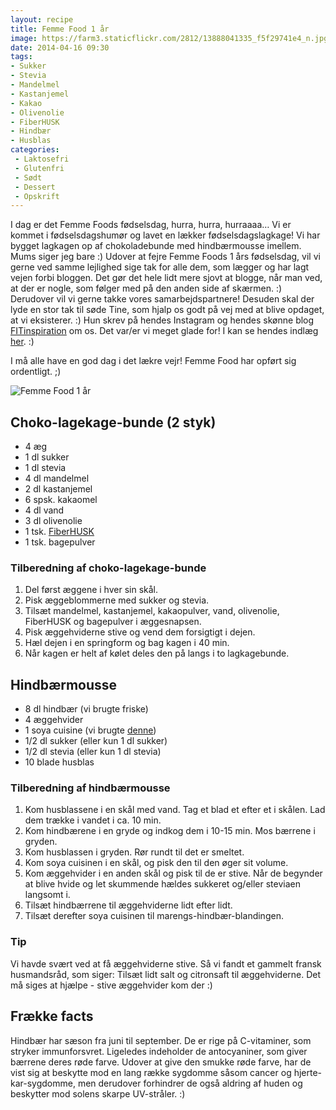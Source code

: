 ```yaml
---
layout: recipe
title: Femme Food 1 år
image: https://farm3.staticflickr.com/2812/13888041335_f5f29741e4_n.jpg
date: 2014-04-16 09:30
tags:
- Sukker
- Stevia
- Mandelmel
- Kastanjemel
- Kakao
- Olivenolie
- FiberHUSK
- Hindbær
- Husblas
categories:
 - Laktosefri
 - Glutenfri
 - Sødt
 - Dessert 
 - Opskrift
---
```


I dag er det Femme Foods fødselsdag, hurra, hurra, hurraaaa… Vi er kommet i fødselsdagshumør og lavet en lækker fødselsdagslagkage! Vi har bygget lagkagen op af chokoladebunde med hindbærmousse imellem. Mums siger jeg bare :) Udover at fejre Femme Foods 1 års fødselsdag, vil vi gerne ved samme lejlighed sige tak for alle dem, som lægger og har lagt vejen forbi bloggen. Det gør det hele lidt mere sjovt at blogge, når man ved, at der er nogle, som følger med på den anden side af skærmen. :) Derudover vil vi gerne takke vores samarbejdspartnere! 
Desuden skal der lyde en stor tak til søde Tine, som hjalp os godt på vej med at blive opdaget, at vi eksisterer. :) Hun skrev på hendes Instagram og hendes skønne blog [FITinspiration](http://fitinspiration.dk/) om os. Det var/er vi meget glade for! I kan se hendes indlæg [her](http://fitinspiration.dk/femme-food/#.U05kA61_vr8). :)


I må alle have en god dag i det lækre vejr! Femme Food har opført sig ordentligt. ;)

![Femme Food 1 år](https://farm3.staticflickr.com/2812/13888041335_f5f29741e4_z.jpg)


## Choko-lagekage-bunde (2 styk)
- 4 æg
- 1 dl sukker
- 1 dl stevia
- 4 dl mandelmel
- 2 dl kastanjemel
- 6 spsk. kakaomel
- 4 dl vand
- 3 dl olivenolie
- 1 tsk. [FiberHUSK](http://husk.dk/)
- 1 tsk. bagepulver

### Tilberedning af choko-lagekage-bunde  
1. Del først æggene i hver sin skål. 
2. Pisk æggeblommerne med sukker og stevia.
3. Tilsæt mandelmel, kastanjemel, kakaopulver, vand, olivenolie, FiberHUSK og bagepulver i æggesnapsen.
4. Pisk æggehviderne stive og vend dem forsigtigt i dejen.
5. Hæl dejen i en springform og bag kagen i 40 min.
6. Når kagen er helt af kølet deles den på langs i to lagkagebunde.

## Hindbærmousse
- 8 dl hindbær (vi brugte friske)
- 4 æggehvider
- 1 soya cuisine (vi brugte [denne](http://www.naturli-foods.dk/sortiment/naturli-soya-cuisine.aspx))
- 1/2 dl sukker (eller kun 1 dl sukker)
- 1/2 dl stevia (eller kun 1 dl stevia)
- 10 blade husblas

### Tilberedning af hindbærmousse
1. Kom husblassene i en skål med vand. Tag et blad et efter et i skålen. Lad dem trække i vandet i ca. 10 min.
2. Kom hindbærene i en gryde og indkog dem i 10-15 min. Mos bærrene i gryden.
3. Kom husblassen i gryden. Rør rundt til det er smeltet.
4. Kom soya cuisinen i en skål, og pisk den til den øger sit volume.
5. Kom æggehvider i en anden skål og pisk til de er stive. Når de begynder at blive hvide og let skummende hældes sukkeret og/eller steviaen langsomt i.
6. Tilsæt hindbærrene til æggehviderne lidt efter lidt.
7. Tilsæt derefter soya cuisinen til marengs-hindbær-blandingen.

### Tip

Vi havde svært ved at få æggehviderne stive. Så vi fandt et gammelt fransk husmandsråd, som siger: Tilsæt lidt salt og citronsaft til æggehviderne. Det må siges at hjælpe - stive æggehvider kom der :)

## Frække facts
Hindbær har sæson fra juni til september. De er rige på C-vitaminer, som stryker immunforsvret. Ligeledes indeholder de antocyaniner, som giver bærrene deres røde farve. Udover at give den smukke røde farve, har de vist sig at beskytte mod en lang række sygdomme såsom cancer og hjerte-kar-sygdomme, men derudover forhindrer de også
aldring af huden og beskytter mod solens skarpe UV-stråler. :)